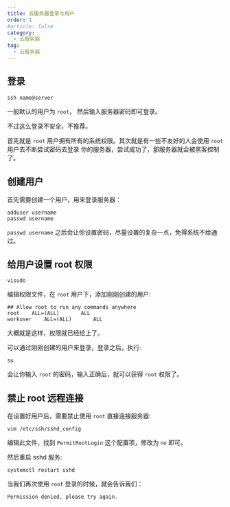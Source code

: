 ```yaml
---
title: 云服务器登录与用户
order: 1
#article: false
category:
  - 云服务器
tag:
  - 云服务器
---
```


## 登录

```shell
ssh name@server
```
一般默认的用户为 `root`， 然后输入服务器密码即可登录。

不过这么登录不安全，不推荐。

首先就是 `root` 用户拥有所有的系统权限。其次就是有一些不友好的人会使用 `root` 用户去不断尝试密码去登录
你的服务器，尝试成功了，那服务器就会被黑客控制了。

## 创建用户

首先需要创建一个用户，用来登录服务器：

```shell
adduser username
passwd username
```

`passwd username` 之后会让你设置密码，尽量设置的复杂一点，免得系统不给通过。

## 给用户设置 root 权限

```shell
visudo
```

编辑权限文件，在 `root` 用户下，添加刚刚创建的用户:

```shell
## Allow root to run any commands anywhere
root    ALL=(ALL)       ALL
workuser    ALL=(ALL)       ALL
```

大概就是这样，权限就已经给上了。

可以通过刚刚创建的用户来登录，登录之后，执行:

```shell
su
```

会让你输入 `root` 的密码，输入正确后，就可以获得 `root` 权限了。

## 禁止 root 远程连接

在设置好用户后，需要禁止使用 `root` 直接连接服务器:

```shell
vim /etc/ssh/sshd_config
```

编辑此文件，找到 `PermitRootLogin` 这个配置项，修改为 `no` 即可。

然后重启 sshd 服务:

```shell
systemctl restart sshd
```

当我们再次使用 `root` 登录的时候，就会告诉我们：

```text
Permission denied, please try again.
```

